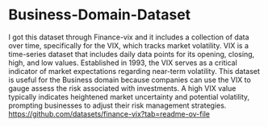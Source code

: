 # Business-Domain-Dataset
I got this dataset through Finance-vix and it includes a collection of data over time, specifically for the VIX, which tracks market volatility.
VIX is a time-series dataset that includes daily data points for its opening, closing, high, and low values. Established in 1993, the VIX serves as a critical indicator of market expectations regarding near-term volatility. This dataset is useful for the Business domain because companies can use the VIX to gauge assess the risk associated with investments. A high VIX value typically indicates heightened market uncertainty and potential volatility, prompting businesses to adjust their risk management strategies.
https://github.com/datasets/finance-vix?tab=readme-ov-file 

